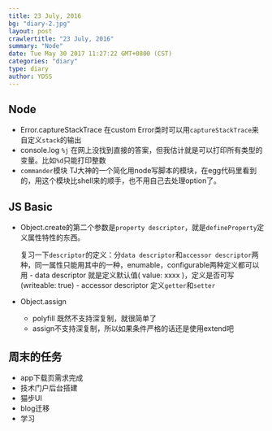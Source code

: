 ```yaml
---
title: 23 July, 2016
bg: "diary-2.jpg"
layout: post
crawlertitle: "23 July, 2016"
summary: "Node"
date: Tue May 30 2017 11:27:22 GMT+0800 (CST)
categories: "diary"
type: diary
author: YDSS
---
```


## Node

- Error.captureStackTrace 在custom Error类时可以用`captureStackTrace`来自定义`stack`的输出 
- console.log `%j` 在网上没找到直接的答案，但我估计就是可以打印所有类型的变量。比如`%d`只能打印整数
- `commander`模块 TJ大神的一个简化用node写脚本的模块，在egg代码里看到的，用这个模块比shell来的顺手，也不用自己去处理option了。

## JS Basic

- Object.create的第二个参数是`property descriptor`，就是`defineProperty`定义属性特性的东西。
	
	复习一下`descriptor`的定义：分`data descriptor`和`accessor descriptor`两种，同一属性只能用其中的一种，enumable，configurable两种定义都可以用
		- data descriptor 就是定义默认值( value: xxxx )，定义是否可写(writeable: true)
		- accessor descriptor 定义`getter`和`setter`
- Object.assign 
	- polyfill 既然不支持深复制，就很简单了
	- assign不支持深复制，所以如果条件严格的话还是使用extend吧

## 周末的任务

- app下载页需求完成
- 技术门户后台搭建
- 猫步UI
- blog迁移
- 学习